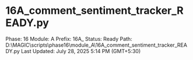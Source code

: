 # 16A_comment_sentiment_tracker_READY.py

Phase: 16
Module: A
Prefix: 16A_
Status: Ready
Path: D:\MAGIC\scripts\phase16\module_A\16A_comment_sentiment_tracker_READY.py
Last Updated: July 28, 2025 5:14 PM (GMT+5:30)